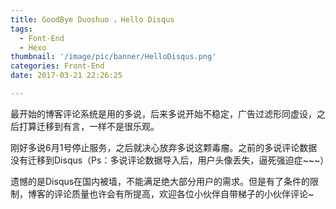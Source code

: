 ```yaml
---
title: GoodBye Duoshuo ，Hello Disqus
tags:
  - Font-End
  - Hexo
thumbnail: '/image/pic/banner/HelloDisqus.png'
categories: Front-End
date: 2017-03-21 22:26:25

---
```



最开始的博客评论系统是用的多说，后来多说开始不稳定，广告过滤形同虚设，之后打算迁移到有言，一样不是很乐观。

刚好多说6月1号停止服务，之后就决心放弃多说这颗毒瘤。之前的多说评论数据没有迁移到Disqus（Ps：多说评论数据导入后，用户头像丢失，逼死强迫症~~~）

遗憾的是Disqus在国内被墙，不能满足绝大部分用户的需求。但是有了条件的限制，博客的评论质量也许会有所提高，欢迎各位小伙伴自带梯子的小伙伴评论~


